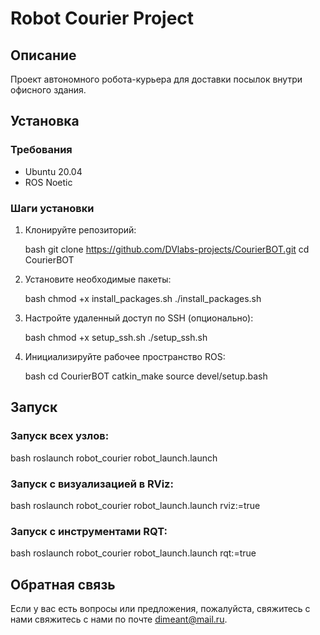 # Robot Courier Project

## Описание

Проект автономного робота-курьера для доставки посылок внутри офисного здания.

## Установка

### Требования

- Ubuntu 20.04
- ROS Noetic

### Шаги установки

1. Клонируйте репозиторий:

   bash
   git clone https://github.com/DVlabs-projects/CourierBOT.git
   cd CourierBOT
   
2. Установите необходимые пакеты:

   bash
   chmod +x install_packages.sh
   ./install_packages.sh
   
3. Настройте удаленный доступ по SSH (опционально):

   bash
   chmod +x setup_ssh.sh
   ./setup_ssh.sh
   
4. Инициализируйте рабочее пространство ROS:

   bash
   cd CourierBOT
   catkin_make
   source devel/setup.bash
   
## Запуск


### Запуск всех узлов:

bash
roslaunch robot_courier robot_launch.launch

### Запуск с визуализацией в RViz:

bash
roslaunch robot_courier robot_launch.launch rviz:=true

### Запуск с инструментами RQT:

bash
roslaunch robot_courier robot_launch.launch rqt:=true

## Обратная связь

Если у вас есть вопросы или предложения, пожалуйста, свяжитесь с нами свяжитесь с нами по почте [dimeant@mail.ru](mailto:dimeant@mail.ru).


